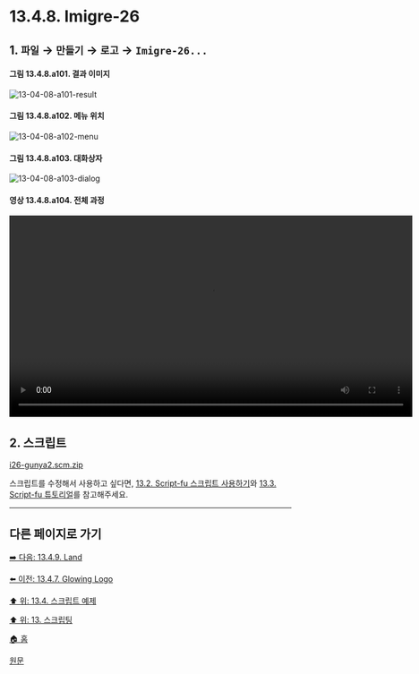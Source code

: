 # 13.4.8. Imigre-26

## 1. `파일` → `만들기` → `로고` → `Imigre-26...`

#### 그림 13.4.8.a101. 결과 이미지
![13-04-08-a101-result](https://github.com/wonder13662/gimp/assets/15767104/64aff8ae-ef5d-4092-b6cd-e7a5664d0572)

#### 그림 13.4.8.a102. 메뉴 위치
![13-04-08-a102-menu](https://github.com/wonder13662/gimp/assets/15767104/6f79989e-649e-4e58-872c-852a73417cc6)

#### 그림 13.4.8.a103. 대화상자
![13-04-08-a103-dialog](https://github.com/wonder13662/gimp/assets/15767104/6660ce6b-bd13-4ea5-a456-c840ea0b96c1)

#### 영상 13.4.8.a104. 전체 과정
<video controls="controls" width="720" src="https://github.com/wonder13662/gimp/assets/15767104/8841a811-ca0a-4e14-8569-f4fd26652f6e"></video>

## 2. 스크립트
[i26-gunya2.scm.zip](https://github.com/wonder13662/gimp/files/14737241/i26-gunya2.scm.zip)

스크립트를 수정해서 사용하고 싶다면, [13.2. Script-fu 스크립트 사용하기](./13-02-00-using-script-fu-scripts.md)와 [13.3. Script-fu 튜토리얼](./13-03-00-a-script-fu-tutorial.md)를 참고해주세요.

***

## 다른 페이지로 가기
[➡️ 다음: 13.4.9. Land](./13-04-09-land.md)

[⬅️ 이전: 13.4.7. Glowing Logo](./13-04-07-glowing_logo.md)

[⬆️ 위: 13.4. 스크립트 예제](./13-04-00-script_examples.md)

[⬆️ 위: 13. 스크립팅](./13-00-scripting.md)

[🏠 홈](./00-home.md)

[원문](https://docs.gimp.org/2.10/ko/gimp-using-text.html#idm7428)
